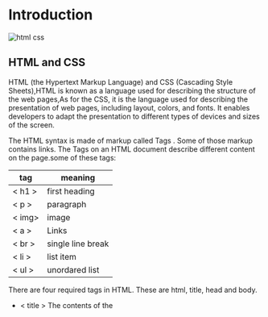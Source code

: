 # Introduction 

![html css](https://divbyte.com/wp-content/uploads/2019/02/html-css.png)

 ## HTML and CSS

HTML (the Hypertext Markup Language) and CSS (Cascading Style Sheets),HTML is known as a language used for describing the structure of the web pages,As for the CSS, it is the language used for describing the presentation of web pages, including layout, colors, and fonts. It enables developers to adapt the presentation to different types of devices and sizes of the screen.

The HTML syntax is made of markup called Tags . Some of those markup contains links. The Tags on an HTML document describe different content on the page.some of these tags:

  | tag   |  meaning            |
  | ---   |  -----------        |
  |< h1 > | first heading       |
  |< p >  | paragraph           |
  |< img> | image               |
  |< a >  | Links               |
  |< br > |single line break    |
  |< li > |list item            |
  |< ul > |unordared list       |
  
  There are four required tags in HTML. These are html, title, head and body.
  *  < title > The contents of the <title> element are either shown in the top of the browser
  *  < head >  Before the <body> element you will often see a <head> element. 
  *  < body >  Everything inside this element is shown inside the main browser window.
 Elements are usually made up of two tags: an opening tag and a closing tag. (The closing tag has an extra forward slash in it.) Each HTML element tells the browser something  about the information that sits between its opening and closing tags.
  
  
![html code](https://www.almrsal.com/wp-content/uploads/2019/02/%D8%A7%D9%83%D9%88%D8%A7%D8%AF-%D9%84%D9%84%D9%85%D9%88%D8%A7%D9%82%D8%B9.png)

When creating a web page, you add tags to the contents of the page. These tags provide extra meaning ,these "tage" known as a Semantic markup , like header,footer,main,article.
 
  ## HTML Layout Elements
  An HTML layout is a structure that helps the user navigate through web pages easily. It is a way in which you can design web pages using simple HTML tags.HTML5 introduces a   new set of elements that allow you to divide up the parts of a page. The names of these elements indicate the kind of content you will find in them.
  
 * < article > - Defines an independent, self-contained content
 * < section > - Defines a section in a document.
 * < nav > - Defines a set of navigation links.
 * < header > - Defines a header for a document or a section.
 
  ## Process and Design
 
   Every website should be designed for the target audience—not just for yourself or the site owner. It is therefore very important to understand who your target audience  is.after  you know who your visitors are, you need to consider why they are coming. most of people will visit  your  website for a specific reason.Your content and design should be influenced by the goals of your users.after you know what needs to appear on your site, you can start to organize the information into sections or pages,The aim is to create a diagram of the pages that will be used to structure the site. This is known as a site map and it will show how those pages can be grouped.A wireframe is a simple sketch of the key information that needs to go on each page of a site.
 
  # JavaScript
 ![javascript](https://www.vitoshacademy.com/wp-content/uploads/2015/04/JS.png)
 
 JavaScript is the world's most popular programming language.JavaScript is a scripting or programming language that allows you to implement complex features on web pages, It is the third layer of the  standard web technologies, two of which (HTML and CSS),is a scripting language that enables you to create dynamically updating content, control multimedia, animate images
 
 
 
 
